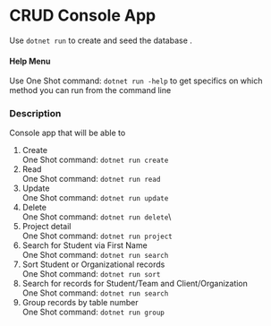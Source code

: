 # CRUD Console App

Use ` dotnet run ` to create and seed the database .

#### Help Menu
Use One Shot command: ` dotnet run -help ` to get specifics on which method you can run from the command line

### Description
Console app that will be able to

1. Create\
    One Shot command: `dotnet run create`
2. Read\
    One Shot command: `dotnet run read`
3. Update\
    One Shot command: `dotnet run update`
4. Delete\
    One Shot command:  `dotnet run delete`\
5.  Project detail\
    One Shot command: `dotnet run project`
6. Search for Student via First Name\
    One Shot command: ` dotnet run search `
7. Sort Student or Organizational records\
    One Shot command: ` dotnet run sort `
8. Search for records for Student/Team and Client/Organization\
    One Shot command: ` dotnet run search `
9. Group records by table number\
    One Shot command: ` dotnet run group `
